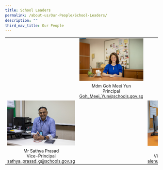 ```yaml
---
title: School Leaders
permalink: /about-us/Our-People/School-Leaders/
description: ""
third_nav_title: Our People
---
```

| | | |
|:-:|:-:|:-:|
||<img src="/images/About%20Us/Our%20People/School%20Leaders/Goh%20Meei%20Yunn.png" style="width:1000px" />|
||Mdm Goh Meei Yun<br>Principal<br>Goh_Meei_Yun@schools.gov.sg||
|<img src="/images/About%20Us/Our%20People/School%20Leaders/Sathya.jpg" style="width:800px" />||<img src="/images/About%20Us/Our%20People/School%20Leaders/Mdm_Alenus_Lee.jpg" style="width:2000px; height:150px" />|
|Mr Sathya Prasad<br>Vice-Principal <br>sathya_prasad_g@schools.gov.sg||Mdm Alenus Lee<br>Vice-Principal Admin<br>alenus_lee@schools.gov.sg|